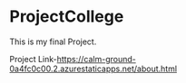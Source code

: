 # ProjectCollege
This is my final Project.


Project Link-https://calm-ground-0a4fc0c00.2.azurestaticapps.net/about.html

